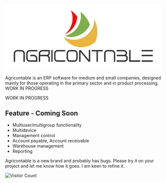 ![logo](/logo_agricontable2.png)

Agricontable is an ERP software for medium and small companies, designed mainly for those operating in the primary sector and in product processing.
WORK IN PROGRESS

WORK IN PROGRESS

## Feature - Coming Soon
- Multiuser/multigroup functionality
- Multidevice
- Management control
- Account payable, Account receivable
- Warehouse management
- Reporting

Agricontable is a new brand and probably has bugs. Please try it on your project and let me know how it goes. I am keen to refine it.

![Visitor Count](https://profile-counter.glitch.me/bleish-git/count.svg)
